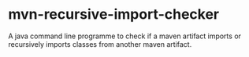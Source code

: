 # mvn-recursive-import-checker
A java command line programme to check if a maven artifact imports or recursively imports classes from another maven artifact.
